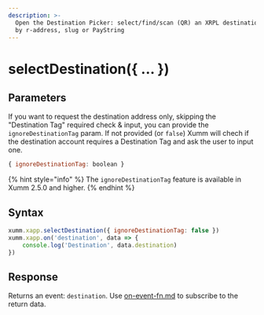 ```yaml
---
description: >-
  Open the Destination Picker: select/find/scan (QR) an XRPL destination account
  by r-address, slug or PayString
---
```


# selectDestination({ ... })

## Parameters

If you want to request the destination address only, skipping the "Destination Tag" required check & input, you can provide the `ignoreDestinationTag` param. If not provided (or `false`) Xumm will chech if the destination account requires a Destination Tag and ask the user to input one.

```javascript
{ ignoreDestinationTag: boolean }
```

{% hint style="info" %}
The `ignoreDestinationTag` feature is available in Xumm 2.5.0 and higher.
{% endhint %}

## Syntax

```javascript
xumm.xapp.selectDestination({ ignoreDestinationTag: false })
xumm.xapp.on('destination', data => {
    console.log('Destination', data.destination)
})
```

## Response

Returns an event: `destination`. Use [on-event-fn.md](on-event-fn.md "mention") to subscribe to the return data.
